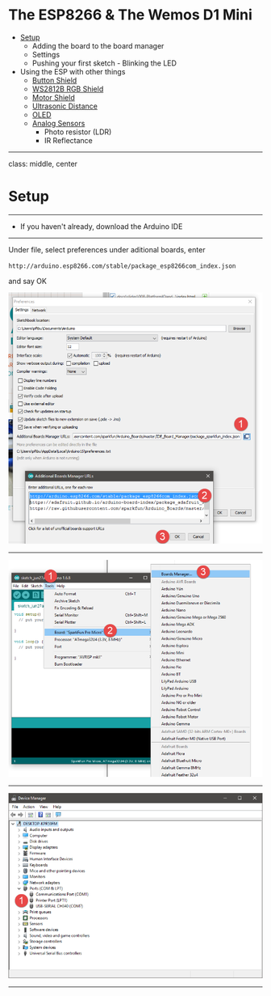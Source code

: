 # The ESP8266 & The Wemos D1 Mini

+ [Setup](#setup)
  + Adding the board to the board manager
  + Settings
  + Pushing your first sketch - Blinking the LED
+ Using the ESP with other things
  + [Button Shield](#button-shield)
  + [WS2812B RGB Shield](#ws2812b-rgb-shield)
  + [Motor Shield](#motor-shield)
  + [Ultrasonic Distance](#ultrasonic-distance)
  + [OLED](#oled)
  + [Analog Sensors](#analog-sensors)
    + Photo resistor (LDR)
    + IR Reflectance


---
class: middle, center

# [](#setup)Setup

---

+ If you haven't already, download the Arduino IDE

---

Under file, select preferences
under aditional boards, enter

`http://arduino.esp8266.com/stable/package_esp8266com_index.json`

and say OK

<img src="images/image-000.png" width="600">


---


<img src="images/image-001.png" width="600">


---


<img src="images/image-003.png" width="600">


---
